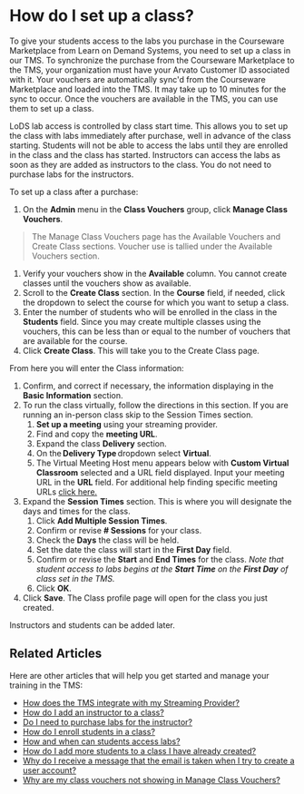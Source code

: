 # How do I set up a class?

To give your students access to the labs you purchase in the Courseware Marketplace from Learn on Demand Systems, you need to set up a class in our TMS. To synchronize the purchase from the Courseware Marketplace to the TMS, your organization must have your Arvato Customer ID associated with it. Your vouchers are automatically sync'd from the Courseware Marketplace and loaded into the TMS. It may take up to 10 minutes for the sync to occur. Once the vouchers are available in the TMS, you can use them to set up a class.

LoDS lab access is controlled by class start time. This allows you to set up the class with labs immediately after purchase, well in advance of the class starting. Students will not be able to access the labs until they are enrolled in the class and the class has started. Instructors can access the labs as soon as they are added as instructors to the class. You do not need to purchase labs for the instructors.

To set up a class after a purchase:
1. On the **Admin** menu in the **Class Vouchers** group, click **Manage Class Vouchers**.

> The Manage Class Vouchers page has the Available Vouchers and Create Class sections. Voucher use is tallied under the Available Vouchers section.

1. Verify your vouchers show in the **Available** column. You cannot create classes until the vouchers show as available.
1. Scroll to the **Create Class** section. In the **Course** field, if needed, click the dropdown to select the course for which you want to setup a class.
1. Enter the number of students who will be enrolled in the class in the **Students** field. Since you may create multiple classes using the vouchers, this can be less than or equal to the number of vouchers that are available for the course.
1. Click **Create Class**. This will take you to the Create Class page.

From here you will enter the Class information:
1. Confirm, and correct if necessary, the information displaying in the **Basic Information** section.
1. To run the class virtually, follow the directions in this section. If you are running an in-person class skip to the Session Times section.
     1. **Set up a meeting** using your streaming provider.
     1. Find and copy the **meeting URL**.
     1. Expand the class **Delivery** section.
     1. On the **Delivery Type** dropdown select **Virtual**. 
     1. The Virtual Meeting Host menu appears below with **Custom Virtual Classroom** selected and a URL field displayed. Input your meeting URL in the **URL** field. 
     For additional help finding specific meeting URLs [click here.](/tms/tms-administrators/classes/schedule/Integrate-Streaming-Provider.md)
1. Expand the **Session Times** section. This is where you will designate the days and times for the class.
     1. Click **Add Multiple Session Times**.
     1. Confirm or revise **# Sessions** for your class.
     1. Check the **Days** the class will be held.
     1. Set the date the class will start in the **First Day** field.
     1. Confirm or revise the **Start** and **End Times** for the class. *Note that student access to labs begins at the **Start Time** on the **First Day** of class set in the TMS.*
     1. Click **OK**.
1. Click **Save**. The Class profile page will open for the class you just created.

Instructors and students can be added later. 

## Related Articles
Here are other articles that will help you get started and manage your training in the TMS:

- [How does the TMS integrate with my Streaming Provider?](/tms/tms-administrators/classes/schedule/Integrate-Streaming-Provider.md)
- [How do I add an instructor to a class?](add-instructor-to-class.md)
- [Do I need to purchase labs for the instructor?](../faq-for-arvato-marketplace/purchase-labs-for-instructor.md)
- [How do I enroll students in a class?](enroll-students-in-class.md)
- [How and when can students access labs?](../faq-for-arvato-marketplace/students-access-labs.md)
- [How do I add more students to a class I have already created?](add-more-students-to-class.md)
- [Why do I receive a message that the email is taken when I try to create a user account?](../user-accounts/email-taken-message.md)
- [Why are my class vouchers not showing in Manage Class Vouchers?](../faq-for-arvato-marketplace/vouchers-not-showing-in-manage-class-vouchers.md)
